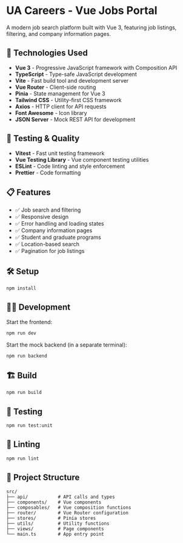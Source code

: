 # UA Careers - Vue Jobs Portal

A modern job search platform built with Vue 3, featuring job listings, filtering, and company information pages.

## 🚀 Technologies Used

- **Vue 3** - Progressive JavaScript framework with Composition API
- **TypeScript** - Type-safe JavaScript development
- **Vite** - Fast build tool and development server
- **Vue Router** - Client-side routing
- **Pinia** - State management for Vue 3
- **Tailwind CSS** - Utility-first CSS framework
- **Axios** - HTTP client for API requests
- **Font Awesome** - Icon library
- **JSON Server** - Mock REST API for development

## 🧪 Testing & Quality

- **Vitest** - Fast unit testing framework
- **Vue Testing Library** - Vue component testing utilities
- **ESLint** - Code linting and style enforcement
- **Prettier** - Code formatting

## 📋 Features

- ✅ Job search and filtering
- ✅ Responsive design
- ✅ Error handling and loading states
- ✅ Company information pages
- ✅ Student and graduate programs
- ✅ Location-based search
- ✅ Pagination for job listings

## 🛠️ Setup

```sh
npm install
```

## 🏃‍♂️ Development

Start the frontend:

```sh
npm run dev
```

Start the mock backend (in a separate terminal):

```sh
npm run backend
```

## 🏗️ Build

```sh
npm run build
```

## 🧪 Testing

```sh
npm run test:unit
```

## 🧹 Linting

```sh
npm run lint
```

## 📁 Project Structure

```
src/
├── api/           # API calls and types
├── components/    # Vue components
├── composables/   # Vue composition functions
├── router/        # Vue Router configuration
├── stores/        # Pinia stores
├── utils/         # Utility functions
├── views/         # Page components
└── main.ts        # App entry point
```
